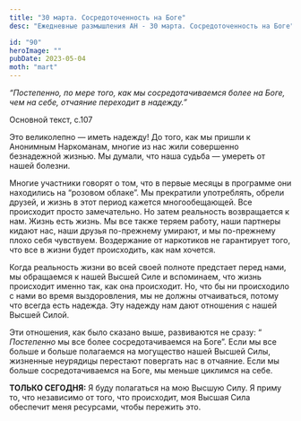 ```yaml
---
title: "30 марта. Сосредоточенность на Боге"
desc: "Ежедневные размышления АН - 30 марта. Сосредоточенность на Боге"

id: "90"
heroImage: ""
pubDate: 2023-05-04
moth: "mart"
---
```


_“Постепенно, по мере того, как мы сосредотачиваемся более на Боге, чем на
себе, отчаяние переходит в надежду.”_

Основной текст, с.107

Это великолепно — иметь надежду! До того, как мы пришли к Анонимным
Наркоманам, многие из нас жили совершенно безнадежной жизнью. Мы думали, что
наша судьба — умереть от нашей болезни.

Многие участники говорят о том, что в первые месяцы в программе они находились
на “розовом облаке”. Мы прекратили употреблять, обрели друзей, и жизнь в этот
период кажется многообещающей. Все происходит просто замечательно. Но затем
реальность возвращается к нам. Жизнь есть жизнь. Мы все также теряем работу,
наши партнеры кидают нас, наши друзья по-прежнему умирают, и мы по-прежнему
плохо себя чувствуем. Воздержание от наркотиков не гарантирует того, что все в
жизни будет происходить, как нам хочется.

Когда реальность жизни во всей своей полноте предстает перед нами, мы
обращаемся к нашей Высшей Силе и вспоминаем, что жизнь происходит именно так,
как она происходит. Но, что бы ни происходило с нами во время выздоровления,
мы не должны отчаиваться, потому что всегда есть надежда. Эту надежду нам дают
отношения с нашей Высшей Силой.

Эти отношения, как было сказано выше, развиваются не сразу: “ _Постепенно_ мы
все более сосредотачиваемся на Боге”. Если мы все больше и больше полагаемся
на могущество нашей Высшей Силы, жизненные неурядицы перестают повергать нас в
отчаяние. Если мы больше сосредотачиваемся на Боге, мы меньше циклимся на
себе.

**ТОЛЬКО СЕГОДНЯ:** Я буду полагаться на мою Высшую Силу. Я приму то, что
независимо от того, что происходит, моя Высшая Сила обеспечит меня ресурсами,
чтобы пережить это.
